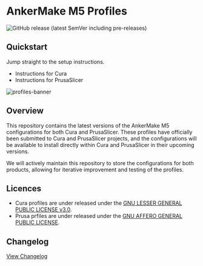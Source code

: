 # AnkerMake M5 Profiles

![GitHub release (latest SemVer including pre-releases)](https://img.shields.io/github/v/release/just-trey/AnkerMake-M5-Profile?sort=semver&style=for-the-badge)

## Quickstart

Jump straight to the setup instructions.

- Instructions for Cura
- Instructions for PrusaSlicer

![profiles-banner](https://user-images.githubusercontent.com/10281380/206341851-6a81243b-2194-4606-a427-f6ad40b8274d.png)

## Overview

This repository contains the latest versions of the AnkerMake M5 configurations for both Cura and PrusaSlicer. These profiles have officially been submitted to Cura and PrusaSlicer projects, and the configurations will be available to install directly within Cura and PrusaSlicer in their upcoming versions.

We will actively maintain this repository to store the configurations for both products, allowing for iterative improvement and testing of the profiles.

## Licences

- Cura profiles are under released under the [GNU LESSER GENERAL PUBLIC LICENSE v3.0](Cura-5.x-M5-Profile/LICENSE).
- Prusa prfiles are under released under the [GNU AFFERO GENERAL PUBLIC LICENSE](PrusaSlicer-2.5-M5-Profile/LICENSE).

## Changelog

[View Changelog](changelog.md)
